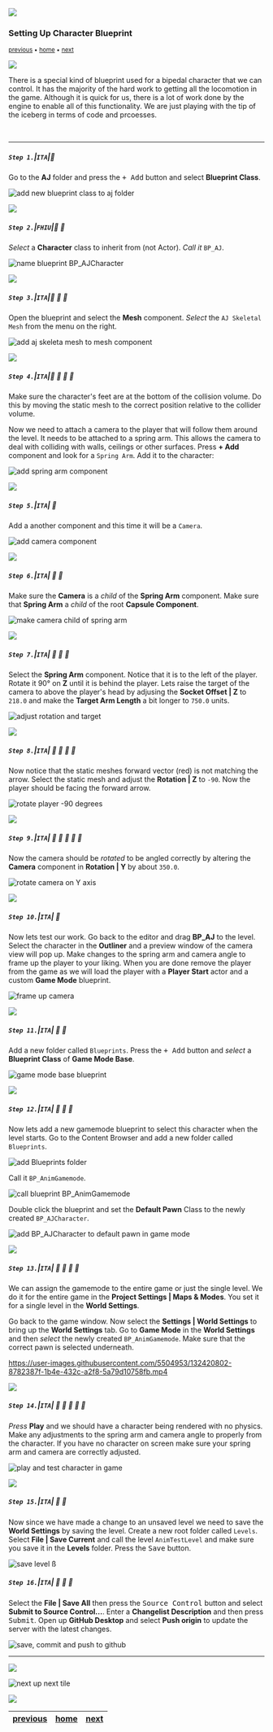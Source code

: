 ![](../images/line3.png)

### Setting Up Character Blueprint

<sub>[previous](../add-animations/README.md#user-content-add-animations) • [home](../README.md#user-content-ue4-animations) • [next](../adding-controls/README.md#user-content-adding-controls)</sub>

![](../images/line3.png)

There is a special kind of blueprint used for a bipedal character that we can control. It has the majority of the hard work to getting all the locomotion in the game. Although it is quick for us, there is a lot of work done by the engine to enable all of this functionality.  We are just playing with the tip of the iceberg in terms of code and prcoesses.

<br>

---

##### `Step 1.`\|`ITA`|:small_blue_diamond:

Go to the **AJ** folder and press the <kbd>+ Add</kbd> button and select **Blueprint Class**.

![add new blueprint class to aj folder](images/BlueprintClassAJAdd.png)

![](../images/line2.png)

##### `Step 2.`\|`FHIU`|:small_blue_diamond: :small_blue_diamond: 

*Select* a **Character** class to inherit from (not Actor). *Call it* `BP_AJ`.

![name blueprint BP_AJCharacter](images/AJCharacterBP.png)

![](../images/line2.png)

##### `Step 3.`\|`ITA`|:small_blue_diamond: :small_blue_diamond: :small_blue_diamond:

Open the blueprint and select the **Mesh** component. *Select* the `AJ Skeletal Mesh` from the menu on the right.

![add aj skeleta mesh to mesh component](images/SkeletalMeshToCharacterAJ.png)

![](../images/line2.png)

##### `Step 4.`\|`ITA`|:small_blue_diamond: :small_blue_diamond: :small_blue_diamond: :small_blue_diamond:

Make sure the character's feet are at the bottom of the collision volume. Do this by moving the static mesh to the correct position relative to the collider volume. 

Now we need to attach a camera to the player that will follow them around the level. It needs to be attached to a spring arm. This allows the camera to deal with colliding with walls, ceilings or other surfaces. Press **+ Add** component and look for a `Spring Arm`. Add it to the character:

![add spring arm component](images/SpringArm.png)

![](../images/line2.png)

##### `Step 5.`\|`ITA`| :small_orange_diamond:

Add a another component and this time it will be a `Camera`.

![add camera component](images/AddCameraNode.png)

![](../images/line2.png)

##### `Step 6.`\|`ITA`| :small_orange_diamond: :small_blue_diamond:

Make sure the **Camera** is a *child* of the **Spring Arm** component. Make sure that **Spring Arm** a *child* of the root **Capsule Component**.

![make camera child of spring arm](images/MakeCameraChildOfSpringArm.png)

![](../images/line2.png)

##### `Step 7.`\|`ITA`| :small_orange_diamond: :small_blue_diamond: :small_blue_diamond:

Select the **Spring Arm** component. Notice that it is to the left of the player. Rotate it 90° on **Z** until it is behind the player. Lets raise the target of the camera to above the player's head by adjusing the **Socket Offset | Z** to `218.0` and make the **Target Arm Length** a bit longer to `750.0` units.

![adjust rotation and target](images/SpringArm90Deg.png)

![](../images/line2.png)

##### `Step 8.`\|`ITA`| :small_orange_diamond: :small_blue_diamond: :small_blue_diamond: :small_blue_diamond:

Now notice that the static meshes forward vector (red) is not matching the arrow. Select the static mesh and adjust the **Rotation | Z** to `-90`.  Now the player should be facing the forward arrow.

![rotate player -90 degrees](images/rotationZ90.png)


![](../images/line2.png)

##### `Step 9.`\|`ITA`| :small_orange_diamond: :small_blue_diamond: :small_blue_diamond: :small_blue_diamond: :small_blue_diamond:

Now the camera should be *rotated* to be angled correctly by altering the **Camera** component in **Rotation | Y** by about `350.0`.

![rotate camera on Y axis](images/MoveCamUpAndPointDown.png)

![](../images/line2.png)

##### `Step 10.`\|`ITA`| :large_blue_diamond:

Now lets test our work.  Go back to the editor and drag **BP_AJ** to the level.  Select the character in the **Outliner** and a preview window of the camera view will pop up.  Make changes to the spring arm and camera angle to frame up the player to your liking. When you are done remove the player from the game as we will load the player with a **Player Start** actor and a custom **Game Mode** blueprint.

![frame up camera](images/getCameraFraming.png)

![](../images/line2.png)

##### `Step 11.`\|`ITA`| :large_blue_diamond: :small_blue_diamond: 

Add a new folder called `Blueprints`. Press the <kbd>+ Add</kbd> button and *select* a **Blueprint Class** of **Game Mode Base**.

![game mode base blueprint](images/AddNewGameModeBase.png)

![](../images/line2.png)


##### `Step 12.`\|`ITA`| :large_blue_diamond: :small_blue_diamond: :small_blue_diamond: 

Now lets add a new gamemode blueprint to select this character when the level starts. Go to the Content Browser and add a new folder called `Blueprints`.

![add Blueprints folder](images/AddBlueprintsFolder.jpg)

Call it `BP_AnimGamemode`.

![call blueprint BP_AnimGamemode](images/BPAnimGameMode.jpg)

Double click the blueprint and set the **Default Pawn** Class to the newly created `BP_AJCharacter`.

![add BP_AJCharacter to default pawn in game mode](images/DefaultPawnClassAJChar.jpg)

![](../images/line2.png)

##### `Step 13.`\|`ITA`| :large_blue_diamond: :small_blue_diamond: :small_blue_diamond:  :small_blue_diamond: 

We can assign the gamemode to the entire game or just the single level.  We do it for the entire game in the **Project Settings | Maps & Modes**.  You set it for a single level in the **World Settings**. 

Go back to the game window. Now select the **Settings | World Settings** to bring up the **World Settings** tab. Go to **Game Mode** in the **World Settings** and then *select* the newly created `BP_AnimGamemode`. Make sure that the correct pawn is selected underneath.

https://user-images.githubusercontent.com/5504953/132420802-8782387f-1b4e-432c-a2f8-5a79d10758fb.mp4

![](../images/line2.png)

##### `Step 14.`\|`ITA`| :large_blue_diamond: :small_blue_diamond: :small_blue_diamond: :small_blue_diamond:  :small_blue_diamond: 

*Press* **Play** and we should have a character being rendered with no physics. Make any adjustments to the spring arm and camera angle to properly from the character. If you have no character on screen make sure your spring arm and camera are correctly adjusted.

![play and test character in game](images/image_01.jpg)

![](../images/line2.png)

##### `Step 15.`\|`ITA`| :large_blue_diamond: :small_orange_diamond:

Now since we have made a change to an unsaved level we need to save the **World Settings** by saving the level.  Create a new root folder called `Levels`.  Select **File | Save Current** and call the level `AnimTestLevel` and make sure you save it in the **Levels** folder.  Press the <kbd>Save</kbd> button. 

![save level](images/SaveLevel.png)
ß
##### `Step 16.`\|`ITA`| :large_blue_diamond: :small_orange_diamond: :small_blue_diamond:

Select the **File | Save All** then press the <kbd>Source Control</kbd> button and select **Submit to Source Control...**.  Enter a **Changelist Description** and then press <kbd>Submit</kbd>.  Open up **GitHub Desktop** and select **Push origin** to update the server with the latest changes.


![save, commit and push to github](images/GitHub.png)
___


![](../images/line1.png)

<!-- <img src="https://via.placeholder.com/1000x100/45D7CA/000000/?text=Next Up - Adding Controls"> -->
![next up next tile](images/banner.png)

![](../images/line1.png)

| [previous](../add-animations/README.md#user-content-add-animations)| [home](../README.md#user-content-ue4-animations) | [next](../adding-controls/README.md#user-content-adding-controls)|
|---|---|---|
